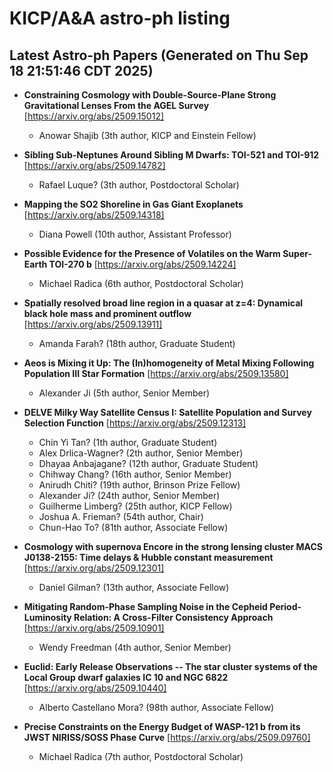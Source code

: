 # KICP/A&A astro-ph listing

## Latest Astro-ph Papers (Generated on Thu Sep 18 21:51:46 CDT 2025)

- **Constraining Cosmology with Double-Source-Plane Strong Gravitational Lenses From the AGEL Survey**
[https://arxiv.org/abs/2509.15012]
  + Anowar Shajib (3th author, KICP and Einstein Fellow)

- **Sibling Sub-Neptunes Around Sibling M Dwarfs: TOI-521 and TOI-912**
[https://arxiv.org/abs/2509.14782]
  + Rafael Luque? (3th author, Postdoctoral Scholar)

- **Mapping the SO2 Shoreline in Gas Giant Exoplanets**
[https://arxiv.org/abs/2509.14318]
  + Diana Powell (10th author, Assistant Professor)

- **Possible Evidence for the Presence of Volatiles on the Warm Super-Earth TOI-270 b**
[https://arxiv.org/abs/2509.14224]
  + Michael Radica (6th author, Postdoctoral Scholar)

- **Spatially resolved broad line region in a quasar at z=4: Dynamical black hole mass and prominent outflow**
[https://arxiv.org/abs/2509.13911]
  + Amanda Farah? (18th author, Graduate Student)

- **Aeos is Mixing it Up: The (In)homogeneity of Metal Mixing Following Population III Star Formation**
[https://arxiv.org/abs/2509.13580]
  + Alexander Ji (5th author, Senior Member)

- **DELVE Milky Way Satellite Census I: Satellite Population and Survey Selection Function**
[https://arxiv.org/abs/2509.12313]
  + Chin Yi Tan? (1th author, Graduate Student)
  + Alex Drlica-Wagner? (2th author, Senior Member)
  + Dhayaa Anbajagane? (12th author, Graduate Student)
  + Chihway Chang? (16th author, Senior Member)
  + Anirudh Chiti? (19th author, Brinson Prize Fellow)
  + Alexander Ji? (24th author, Senior Member)
  + Guilherme Limberg? (25th author, KICP Fellow)
  + Joshua A. Frieman? (54th author, Chair)
  + Chun-Hao To? (81th author, Associate Fellow)

- **Cosmology with supernova Encore in the strong lensing cluster MACS J0138-2155: Time delays & Hubble constant measurement**
[https://arxiv.org/abs/2509.12301]
  + Daniel Gilman? (13th author, Associate Fellow)

- **Mitigating Random-Phase Sampling Noise in the Cepheid Period-Luminosity Relation: A Cross-Filter Consistency Approach**
[https://arxiv.org/abs/2509.10901]
  + Wendy Freedman (4th author, Senior Member)

- **Euclid: Early Release Observations -- The star cluster systems of the Local Group dwarf galaxies IC 10 and NGC 6822**
[https://arxiv.org/abs/2509.10440]
  + Alberto Castellano Mora? (98th author, Associate Fellow)

- **Precise Constraints on the Energy Budget of WASP-121 b from its JWST NIRISS/SOSS Phase Curve**
[https://arxiv.org/abs/2509.09760]
  + Michael Radica (7th author, Postdoctoral Scholar)

